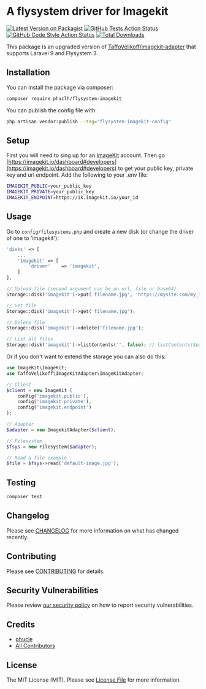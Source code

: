 # A flysystem driver for Imagekit

[![Latest Version on Packagist](https://img.shields.io/packagist/v/phuclh/flysystem-imagekit.svg?style=flat-square)](https://packagist.org/packages/phuclh/flysystem-imagekit)
[![GitHub Tests Action Status](https://img.shields.io/github/workflow/status/phuclh/flysystem-imagekit/run-tests?label=tests)](https://github.com/phuclh/flysystem-imagekit/actions?query=workflow%3Arun-tests+branch%3Amain)
[![GitHub Code Style Action Status](https://img.shields.io/github/workflow/status/phuclh/flysystem-imagekit/Check%20&%20fix%20styling?label=code%20style)](https://github.com/phuclh/flysystem-imagekit/actions?query=workflow%3A"Check+%26+fix+styling"+branch%3Amain)
[![Total Downloads](https://img.shields.io/packagist/dt/phuclh/flysystem-imagekit.svg?style=flat-square)](https://packagist.org/packages/phuclh/flysystem-imagekit)

This package is an upgraded version of [TaffoVelikoff/imagekit-adapter](https://github.com/TaffoVelikoff/imagekit-adapter) that supports Laravel 9 and Flysystem 3.

## Installation

You can install the package via composer:

```bash
composer require phuclh/flysystem-imagekit
```

You can publish the config file with:

```bash
php artisan vendor:publish --tag="flysystem-imagekit-config"
```

## Setup

First you will need to sing up for an [ImageKit](https://imagekit.io/) account. Then go [https://imagekit.io/dashboard#developers](https://imagekit.io/dashboard#developers) to get your public key, private key and url endpoint. Add the following to your .env file:

```bash
IMAGEKIT_PUBLIC=your_public_key
IMAGEKIT_PRIVATE=your_public_key
IMAGEKIT_ENDPOINT=https://ik.imagekit.io/your_id
```

## Usage

Go to `config/filesystems.php` and create a new disk (or change the driver of one to 'imagekit'):

```php
'disks' => [
    ...
    'imagekit' => [
        'driver'    => 'imagekit',
    ]
],
```

```php
// Upload file (second argument can be an url, file or base64)
Storage::disk('imagekit')->put('filename.jpg', 'https://mysite.com/my_image.com');

// Get file
Storage::disk('imagekit')->get('filename.jpg');

// Delete file
Storage::disk('imagekit')->delete('filename.jpg');

// List all files 
Storage::disk('imagekit')->listContents('', false); // listContents($path, $deep)
```

Or if you don't want to extend the storage you can also do this:

```php
use ImageKit\ImageKit;
use TaffoVelikoff\ImageKitAdapter\ImageKitAdapter;

// Client
$client = new ImageKit (
    config('imagekit.public'),
    config('imagekit.private'),
    config('imagekit.endpoint')
);

// Adapter
$adapter = new ImagekitAdapter($client);

// Filesystem
$fsys = new Filesystem($adapter);

// Read a file example
$file = $fsys->read('default-image.jpg');
```

## Testing

```bash
composer test
```

## Changelog

Please see [CHANGELOG](CHANGELOG.md) for more information on what has changed recently.

## Contributing

Please see [CONTRIBUTING](https://github.com/spatie/.github/blob/main/CONTRIBUTING.md) for details.

## Security Vulnerabilities

Please review [our security policy](../../security/policy) on how to report security vulnerabilities.

## Credits

- [phucle](https://github.com/phuclh)
- [All Contributors](../../contributors)

## License

The MIT License (MIT). Please see [License File](LICENSE.md) for more information.
